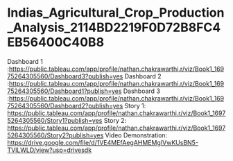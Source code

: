 # Indias_Agricultural_Crop_Production_Analysis_2114BD2219F0D72B8FC4EB56400C40B8
Dashboard 1 :https://public.tableau.com/app/profile/nathan.chakrawarthi.r/viz/Book1_16975264305560/Dashboard3?publish=yes
Dashboard 2 :https://public.tableau.com/app/profile/nathan.chakrawarthi.r/viz/Book1_16975264305560/Dashboard1?publish=yes
Dashboard 3 :https://public.tableau.com/app/profile/nathan.chakrawarthi.r/viz/Book1_16975264305560/Dashboard2?publish=yes
Story 1: https://public.tableau.com/app/profile/nathan.chakrawarthi.r/viz/Book1_16975264305560/Story1?publish=yes
Story 2: https://public.tableau.com/app/profile/nathan.chakrawarthi.r/viz/Book1_16975264305560/Story2?publish=yes
Video Demonstration: https://drive.google.com/file/d/1VE4MEfAegAHMEMgIVwKUsBN5-TVlLWLD/view?usp=drivesdk
